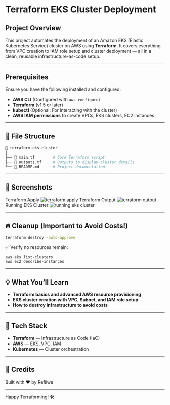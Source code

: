 #  Terraform EKS Cluster Deployment

##  Project Overview
This project automates the deployment of an Amazon EKS (Elastic Kubernetes Service) cluster on AWS using **Terraform**. It covers everything from VPC creation to IAM role setup and cluster deployment — all in a clean, reusable infrastructure-as-code setup.

---

##  Prerequisites
Ensure you have the following installed and configured:

- **AWS CLI** (Configured with `aws configure`)
- **Terraform** (v1.5 or later)
- **kubectl** (Optional: For interacting with the cluster)
- **AWS IAM permissions** to create VPCs, EKS clusters, EC2 instances

---

## 📁 File Structure

```bash
📂 terraform-eks-cluster
│
├── 📄 main.tf        # Core Terraform script
├── 📄 outputs.tf     # Outputs to display cluster details
└── 📄 README.md      # Project documentation
```

---
## 📸 Screenshots
Terraform Apply
![terraform apply](https://github.com/user-attachments/assets/7f153492-6fc1-471d-b15e-2e1a01c08263)
Terraform Output
![terraform output](https://github.com/user-attachments/assets/927065e8-b78a-4d3b-b21b-6e824fa24fef)
Running EKS Cluster
![running eks cluster](https://github.com/user-attachments/assets/2c890b70-d1dd-4675-849d-2d7ffe41d1d0)


---

## 🔥 Cleanup (Important to Avoid Costs!)
```bash
terraform destroy -auto-approve
```

✅ Verify no resources remain:
```bash
aws eks list-clusters
aws ec2 describe-instances
```

---

## 💡 What You’ll Learn
- **Terraform basics and advanced AWS resource provisioning**
- **EKS cluster creation with VPC, Subnet, and IAM role setup**
- **How to destroy infrastructure to avoid costs**

---

## 🔧 Tech Stack
- **Terraform** — Infrastructure as Code (IaC)
- **AWS** — EKS, VPC, IAM
- **Kubernetes** — Cluster orchestration

---

## 🌟 Credits
Built with ❤️ by Refilwe

---

Happy Terraforming! 🛠️

